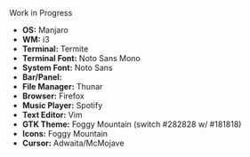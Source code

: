 Work in Progress

-  **OS:** Manjaro
-  **WM:** i3
-  **Terminal:** Termite
-  **Terminal Font:** Noto Sans Mono
-  **System Font:** Noto Sans
-  **Bar/Panel:** 
-  **File Manager:** Thunar
-  **Browser:** Firefox
-  **Music Player:** Spotify
-  **Text Editor:** Vim
-  **GTK Theme:** Foggy Mountain (switch #282828 w/ #181818)
-  **Icons:** Foggy Mountain
-  **Cursor:** Adwaita/McMojave
